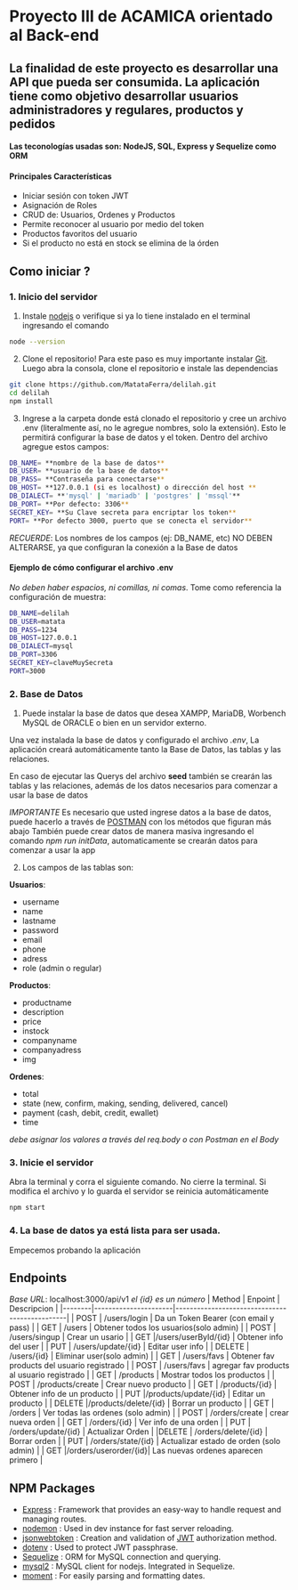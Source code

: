 # Proyecto III de ACAMICA orientado al Back-end

## La finalidad de este proyecto es desarrollar una API que pueda ser consumida. La aplicación tiene como objetivo desarrollar usuarios administradores y regulares, productos y pedidos

#### Las teconologías usadas son: NodeJS, SQL, Express y Sequelize como ORM

#### Principales Características

- Iniciar sesión con token JWT
- Asignación de Roles
- CRUD de: Usuarios, Ordenes y Productos
- Permite reconocer al usuario por medio del token
- Productos favoritos del usuario
- Si el producto no está en stock se elimina de la órden

## Como iniciar ?
### 1. Inicio del servidor

1. Instale [nodejs](https://nodejs.org) o verifique si ya lo tiene instalado en el terminal ingresando el comando
```bash
node --version
```

2. Clone el repositorio! Para este paso es muy importante instalar [Git](https://git-scm.com/). Luego abra la consola, clone el repositorio e instale las dependencias

```bash
git clone https://github.com/MatataFerra/delilah.git
cd delilah
npm install
```

3. Ingrese a la carpeta donde está clonado el repositorio y cree un archivo .env (literalmente así, no le agregue nombres, solo la extensión). Esto le permitirá configurar la base de datos y el token. Dentro del archivo agregue estos campos:

```bash
DB_NAME= **nombre de la base de datos**
DB_USER= **usuario de la base de datos**
DB_PASS= **Contraseña para conectarse**
DB_HOST= **127.0.0.1 (si es localhost) o dirección del host **
DB_DIALECT= **'mysql' | 'mariadb' | 'postgres' | 'mssql'**
DB_PORT= **Por defecto: 3306**
SECRET_KEY= **Su Clave secreta para encriptar los token**
PORT= **Por defecto 3000, puerto que se conecta el servidor**
```

*RECUERDE*: Los nombres de los campos (ej: DB_NAME, etc) NO DEBEN ALTERARSE, ya que configuran la conexión a la Base de datos

#### Ejemplo de cómo configurar el archivo .env
*No deben haber espacios, ni comillas, ni comas*. Tome como referencia la configuración de muestra:

```bash
DB_NAME=delilah
DB_USER=matata
DB_PASS=1234
DB_HOST=127.0.0.1
DB_DIALECT=mysql
DB_PORT=3306
SECRET_KEY=claveMuySecreta
PORT=3000
```


### 2. Base de Datos

1. Puede instalar la base de datos que desea XAMPP, MariaDB, Worbench MySQL de ORACLE o bien en un servidor externo.

Una vez instalada la base de datos y configurado el archivo *.env*, La aplicación creará automáticamente tanto la Base de Datos, las tablas y las relaciones.

En caso de ejecutar las Querys del archivo **seed** también se crearán las tablas y las relaciones, además de los datos necesarios para comenzar a usar la base de datos

*IMPORTANTE*
Es necesario que usted ingrese datos a la base de datos, puede hacerlo a través de [POSTMAN](https://www.postman.com/downloads/) con los métodos que figuran más abajo
También puede crear datos de manera masiva ingresando el comando *npm run initData*, automaticamente se crearán datos para comenzar a usar la app

2. Los campos de las tablas son:

**Usuarios**: 
- username
- name
- lastname
- password
- email
- phone
- adress
- role (admin o regular)

**Productos**:
- productname
- description
- price
- instock
- companyname
- companyadress
- img

**Ordenes**:

- total
- state (new, confirm, making, sending, delivered, cancel)
- payment (cash, debit, credit, ewallet)
- time

*debe asignar los valores a través del req.body o con Postman en el Body*

### 3. Inicie el servidor

Abra la terminal y corra el siguiente comando. No cierre la terminal. Si modifica el archivo y lo guarda el servidor se reinicia automáticamente

```bash
npm start
```

### 4. La base de datos ya está lista para ser usada.

Empecemos probando la aplicación

## Endpoints


*Base URL*: localhost:3000/api/v1
*el {id} es un número*
| Method |       Enpoint        |                  Descripcion                  |
|--------|----------------------|-----------------------------------------------|
|   POST | /users/login         | Da un Token Bearer (con email y pass)         |
|   GET  | /users               | Obtener todos los usuarios(solo admin)        |
|  POST  | /users/singup        | Crear un usario                               |
|   GET  |/users/userById/{id}  | Obtener info del user                         |
|   PUT  | /users/update/{id}   | Editar user info                              |
| DELETE | /users/{id}          | Eliminar user(solo admin)                     |
|  GET   | /users/favs          | Obtener fav products del usuario registrado   |
|  POST  | /users/favs          | agregar fav products al usuario registrado    |
|   GET  | /products            | Mostrar todos los productos                   |
|  POST  | /products/create     | Crear nuevo producto                          |
|   GET  | /products/{id}       | Obtener info de un producto                   |
|   PUT  |/products/update/{id} | Editar un producto                            |
| DELETE |/products/delete/{id} | Borrar un producto                            |
|   GET  | /orders              | Ver todas las ordenes (solo admin)            |
|  POST  | /orders/create       | crear nueva orden                             |
|   GET  | /orders/{id}         | Ver info de una orden                         |
|   PUT  | /orders/update/{id}  | Actualizar Orden                              |
|DELETE  | /orders/delete/{id}  | Borrar orden                                  |
|   PUT  | /orders/state/{id}   | Actualizar estado de orden (solo admin)       |
|   GET  |/orders/userorder/{id}| Las nuevas ordenes aparecen primero           |


## NPM Packages
- [Express](http://expressjs.com) : Framework that provides an easy-way to handle request and managing routes.
- [nodemon](https://www.npmjs.com/package/nodemon) : Used in dev instance for fast server reloading.
- [jsonwebtoken](https://www.npmjs.com/package/jsonwebtoken) : Creation and validation of [JWT](https://jwt.io) authorization method.
- [dotenv](https://www.npmjs.com/package/dotenv) : Used to protect JWT passphrase. 
- [Sequelize](https://www.npmjs.com/package/sequelize) : ORM for MySQL connection and querying.
- [mysql2](https://www.npmjs.com/package/mysql2) : MySQL client for nodejs. Integrated in Sequelize.
- [moment](https://www.npmjs.com/package/moment) : For easily parsing and formatting dates.